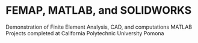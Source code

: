 # FEMAP, MATLAB, and SOLIDWORKS
Demonstration of Finite Element Analysis, CAD, and computations MATLAB Projects completed at California Polytechnic University Pomona
